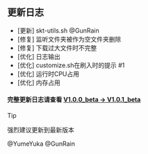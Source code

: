 
## 更新日志

* [更新] skt-utils.sh @GunRain
* [修复] 监听文件夹被作为空文件夹删除
* [修复] 下载过大文件时不完整
* [优化] 日志输出
* [优化] customize.sh在刷入时的提示 #1 
* [优化] 运行时CPU占用
* [优化] 内存占用

#### 完整更新日志请查看 [V1.0.0_beta -> V1.0.1_beta](https://github.com/YumeYuka/intelligent/commits/master/)
> [!TIP]
> 强烈建议更新到最新版本

@YumeYuka
@GunRain